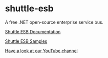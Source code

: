 shuttle-esb
===========

A free .NET open-source enterprise service bus.

[Shuttle ESB Documentation](http://shuttle.github.io/shuttle-esb/)

[Shuttle ESB Samples](https://github.com/Shuttle/Shuttle.Esb.Samples)

[Have a look at our YouTube channel](http://www.youtube.com/user/shuttleservicebus)


